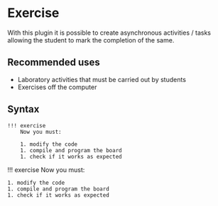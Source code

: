 # Exercise

With this plugin it is possible to create asynchronous activities / tasks allowing the student to mark the completion of the same.

## Recommended uses

* Laboratory activities that must be carried out by students
* Exercises off the computer

## Syntax

```
!!! exercise
    Now you must:

    1. modify the code
    1. compile and program the board
    1. check if it works as expected 
```

!!! exercise
    Now you must:

    1. modify the code
    1. compile and program the board
    1. check if it works as expected 
